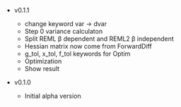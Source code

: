 
- v0.1.1
    * change keyword var -> dvar
    * Step 0 variance calculaton
    * Split REML β dependent and REML2 β independent
    * Hessian matrix now come from ForwardDiff
    *  g_tol, x_tol, f_tol keywords for Optim
    * Optimization
    * Show result


- v0.1.0
  * Initial alpha version
